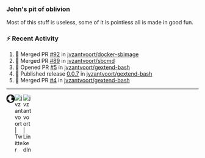 ### John's pit of oblivion

Most of this stuff is useless, some of it is pointless all is made in good fun.

### :zap: Recent Activity

<!--START_SECTION:activity-->
1. 🎉 Merged PR [#92](https://github.com/jvzantvoort/docker-sbimage/pull/92) in [jvzantvoort/docker-sbimage](https://github.com/jvzantvoort/docker-sbimage)
2. 🎉 Merged PR [#89](https://github.com/jvzantvoort/sbcmd/pull/89) in [jvzantvoort/sbcmd](https://github.com/jvzantvoort/sbcmd)
3. 💪 Opened PR [#5](https://github.com/jvzantvoort/gextend-bash/pull/5) in [jvzantvoort/gextend-bash](https://github.com/jvzantvoort/gextend-bash)
4. 🚀 Published release [0.0.7](https://github.com/jvzantvoort/gextend-bash/releases/tag/0.0.7) in [jvzantvoort/gextend-bash](https://github.com/jvzantvoort/gextend-bash)
5. 🎉 Merged PR [#4](https://github.com/jvzantvoort/gextend-bash/pull/4) in [jvzantvoort/gextend-bash](https://github.com/jvzantvoort/gextend-bash)
<!--END_SECTION:activity-->

---

[<img align="left" alt="jvzantvoort.org" width="22px" src="https://raw.githubusercontent.com/iconic/open-iconic/master/svg/globe.svg" />][website]
[<img align="left" alt="jvzantvoort | Twitter" width="22px" src="https://cdn.jsdelivr.net/npm/simple-icons@v3/icons/twitter.svg" />][twitter]
[<img align="left" alt="jvzantvoort | LinkedIn" width="22px" src="https://cdn.jsdelivr.net/npm/simple-icons@v3/icons/linkedin.svg" />][linkedin]


[website]: https://vanzantvoort.org/
[twitter]: https://twitter.com/jvanzantvoort
[linkedin]: https://www.linkedin.com/in/johnvanzantvoort/
